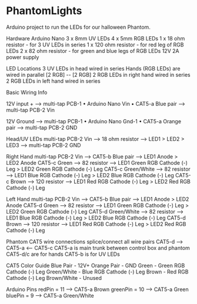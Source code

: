 # PhantomLights

Arduino project to run the LEDs for our halloween Phantom.

Hardware
Arduino Nano
3 x 8mm UV LEDs
4 x 5mm RGB LEDs
1 x 18 ohm resistor - for 3 UV LEDs in series
1 x 120 ohm resistor - for red leg of RGB LEDs
2 x 82 ohm resistor - for green and blue legs of RGB LEDs
12V 2A power supply

LED Locations
3 UV LEDs in head wired in series
Hands (RGB LEDs) are wired in parallel [2 RGB] -- [2 RGB] 
  2 RGB LEDs in right hand wired in series 
  2 RGB LEDs in left hand wired in series

Basic Wiring Info

12V input +
  --> multi-tap PCB-1
    • Arduino Nano Vin
    • CAT5-a Blue pair --> multi-tap PCB-2 Vin

12V Ground
  --> multi-tap PCB-1
    • Arduino Nano Gnd-1
    • CAT5-a Orange pair --> multi-tap PCB-2 GND
    
Head/UV LEDs
  multi-tap PCB-2 Vin --> 18 ohm resistor --> LED1 > LED2 > LED3 --> multi-tap PCB-2 GND
  
Right Hand
  multi-tap PCB-2 Vin --> CAT5-b Blue pair --> LED1 Anode > LED2 Anode
  CAT5-c Green --> 82 resistor --> LED1 Green RGB Cathode (-) Leg > LED2 Green RGB Cathode (-) Leg
  CAT5-c Green/White --> 82 resistor --> LED1 Blue RGB Cathode (-) Leg > LED2 Blue RGB Cathode (-) Leg
  CAT5-c Brown --> 120 resistor --> LED1 Red RGB Cathode (-) Leg > LED2 Red RGB Cathode (-) Leg
  
Left Hand
  multi-tap PCB-2 Vin --> CAT5-b Blue pair --> LED1 Anode > LED2 Anode
  CAT5-d Green --> 82 resistor --> LED1 Green RGB Cathode (-) Leg > LED2 Green RGB Cathode (-) Leg
  CAT5-d Green/White --> 82 resistor --> LED1 Blue RGB Cathode (-) Leg > LED2 Blue RGB Cathode (-) Leg
  CAT5-d Brown --> 120 resistor --> LED1 Red RGB Cathode (-) Leg > LED2 Red RGB Cathode (-) Leg
  
Phantom CAT5 wire connections
  splice/connect all wire pairs
    CAT5-d --> CAT5-a <-- CAT5-c
    CAT5-a is main trunk between control box and phantom
    CAT5-d/c are for hands
    CAT5-b is for UV LEDs

CAT5 Color Guide
  Blue Pair - 12V+
  Orange Pair - GND
  Green - Green RGB Cathode (-) Leg
  Green/White - Blue RGB Cathode (-) Leg
  Brown - Red RGB Cathode (-) Leg
  Brown/White - Unused
  
Arduino Pins
  redPin = 11 --> CAT5-a Brown
  greenPin = 10 --> CAT5-a Green
  bluePin = 9 --> CAT5-a Green/White

  
